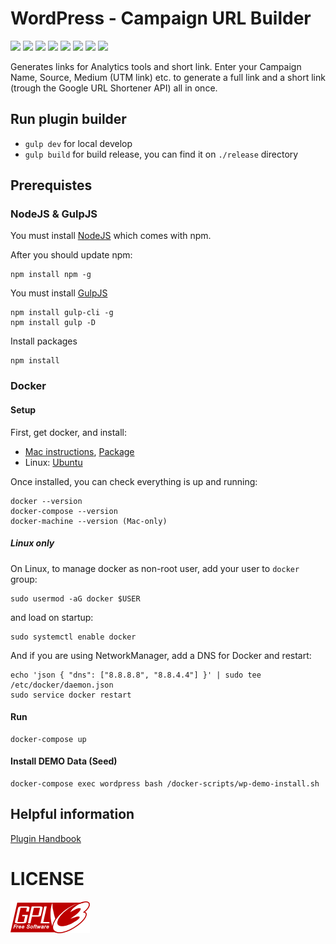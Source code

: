# WordPress - Campaign URL Builder
[![](https://img.shields.io/badge/release-1.4.1-green.svg)](https://github.com/reatlat/wp-campaign-url-builder/releases/tag/v1.4.1)
[![](https://img.shields.io/badge/npm-6.1.0-red.svg?logo=npm)](https://nodejs.org/en/)
[![](https://img.shields.io/badge/Gulp-%5E3.9.1-DA4648.svg?logo=gulp)](https://gulpjs.com/)
[![](https://img.shields.io/badge/Sass-ready-ff69b4.svg?logo=sass)](https://sass-lang.com/)
[![](https://img.shields.io/badge/Docker-ready-blue.svg?logo=docker)](https://hub.docker.com/_/wordpress/)
[![](https://img.shields.io/badge/PHP_5.6-ready-777BB4.svg?logo=php)](https://php.net/)
[![](https://img.shields.io/badge/PHP_7.2-ready-777BB4.svg?logo=php)](https://php.net/)
[![](https://img.shields.io/badge/WordPress-4.9.8-blue.svg?logo=wordpress)](https://wordpress.org/)

Generates links for Analytics tools and short link.
Enter your Campaign Name, Source, Medium (UTM link) etc.
to generate a full link and a short link (trough the Google
URL Shortener API) all in once.

## Run plugin builder
- `gulp dev` for local develop
- `gulp build` for build release, you can find it on `./release` directory

## Prerequistes

### NodeJS & GulpJS
You must install [NodeJS](https://nodejs.org/en/download/current/) which comes with npm. 

After you should update npm:
```
npm install npm -g
```
You must install [GulpJS](http://gulpjs.com/)
```
npm install gulp-cli -g
npm install gulp -D
```
Install packages
```
npm install
```

### Docker

#### Setup
First, get docker, and install:
* [Mac instructions](https://docs.docker.com/docker-for-mac/), [Package](https://download.docker.com/mac/stable/Docker.dmg)
* Linux: [Ubuntu](https://docs.docker.com/engine/installation/linux/ubuntu/)

Once installed, you can check everything is up and running:
```
docker --version
docker-compose --version
docker-machine --version (Mac-only)
```
##### Linux only
On Linux, to manage docker as non-root user, add your user to ```docker``` group:
```
sudo usermod -aG docker $USER
```
and load on startup:
```
sudo systemctl enable docker
```
And if you are using NetworkManager, add a DNS for Docker and restart:
```
echo 'json { "dns": ["8.8.8.8", "8.8.4.4"] }' | sudo tee /etc/docker/daemon.json
sudo service docker restart
```

#### Run
```
docker-compose up
```

#### Install DEMO Data (Seed)
```
docker-compose exec wordpress bash /docker-scripts/wp-demo-install.sh
```

## Helpful information
[Plugin Handbook](https://developer.wordpress.org/plugins/wordpress-org/how-to-use-subversion/)

# LICENSE
[![GNU GPL v3.0](./includes/gplv3-127x51.png)](./LICENSE)
